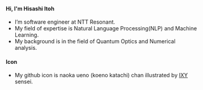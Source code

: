 ####  Hi, I'm Hisashi Itoh
- I’m software engineer at NTT Resonant.
- My field of expertise is Natural Language Processing(NLP) and Machine Learning.
- My background is in the field of Quantum Optics and Numerical analysis.
#### Icon
- My github icon is naoka ueno (koeno katachi) chan illustrated by <a href=https://twitter.com/Ixy>IXY</a> sensei.
